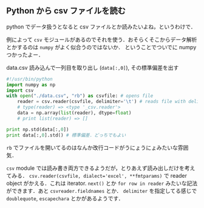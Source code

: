 Python から csv ファイルを読む
------------------------------

python でデータ扱うとなると csv ファイルとか読みたいよね，というわけで．

例によって `csv` モジュールがあるのでそれを使う．おそらくそこからデータ解析とかするのは `numpy` がよく似合うのではないか．
ということでついでに numpy つかったよー．

data.csv 読み込んで一列目を取り出し (`data[:,0]`), その標準偏差を出す

```python
#!/usr/bin/python
import numpy as np
import csv
with open("./data.csv", "rb") as csvfile: # opens file
    reader = csv.reader(csvfile, delimiter='\t') # reads file with delimiter \t
    # type(reader) => <type '_csv.reader'>
    data = np.array(list(reader), dtype=float)
    # print list(reader) => []

print np.std(data[:,0])
print data[:,0].std() # 標準偏差．どっちでもよい
```

`rb` でファイルを開いてるのはなんか改行コードがうにょうにょみたいな雰囲気．

`csv` module では読み書き両方できるようだが，とりあえず読み出しだけを考えてみる．
`csv.reader(csvfile, dialect='excel', **fmtparams)` で reader object がかえる．これは iterator.
`next()` とか `for row in reader` みたいな記法ができます．あと `csvreader.fieldnames` とか． `delimiter` を指定してる感じで `doublequote`, `escapechara` とかがあるようです．
